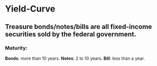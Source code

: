 # Yield-Curve

## Treasure bonds/notes/bills are all fixed-income securities sold by the federal government.

### Maturity:

**Bonds**: more than 10 years.
**Notes**: 2 to 10 years.
**Bill**: less than a year.
